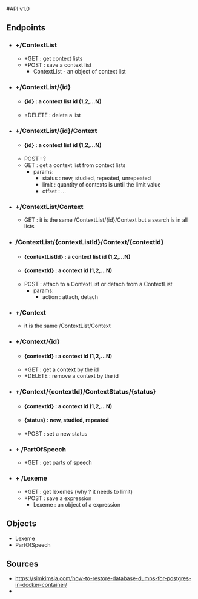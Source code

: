 #API v1.0

## Endpoints
- ### +/ContextList
  - +GET : get context lists
  - +POST : save a context list
    - ContextList - an object of context list
- ### +/ContextList/{id}
  - #### {id} : a context list id (1,2,...N)
  - +DELETE : delete a list
- ### +/ContextList/{id}/Context
  - #### {id} : a context list id (1,2,...N)
  - POST : ?
  - GET : get a context list from context lists
    - params:
      - status : new, studied, repeated, unrepeated
      - limit :  quantity of contexts is until the limit value
      - offset : ...
- ### +/ContextList/Context
  - GET : it is the same /ContextList/{id}/Context but a search is in all lists
- ### /ContextList/{contextListId}/Context/{contextId}
    - #### {contextListId} : a context list id (1,2,...N)
    - #### {contextId} : a context id (1,2,...N)
    - POST : attach to a ContextList or detach from a ContextList 
        - params:
            - action : attach, detach
- ### +/Context
    - it is the same /ContextList/Context
- ### +/Context/{id}
    - #### {contextId} : a context id (1,2,...N)
    - +GET : get a context by the id
    - +DELETE : remove a context by the id
- ### +/Context/{contextId}/ContextStatus/{status}
  - #### {contextId} : a context id (1,2,...N)
  - #### {status} : new, studied, repeated
  - +POST : set a new status
- ### + /PartOfSpeech
  - +GET : get parts of speech
- ### + /Lexeme
  - +GET : get lexemes (why ? it needs to limit)
  - +POST : save a expression
    - Lexeme : an object of a expression

## Objects
- Lexeme
- PartOfSpeech

## Sources
- https://simkimsia.com/how-to-restore-database-dumps-for-postgres-in-docker-container/
- 
